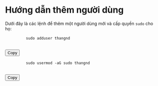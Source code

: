 # Hướng dẫn thêm người dùng

Dưới đây là các lệnh để thêm một người dùng mới và cấp quyền `sudo` cho họ:

<div>
    <pre>
        <code id="code1">sudo adduser thangnd</code>
    </pre>
    <button onclick="copyCode('code1')">Copy</button>
</div>

<div>
    <pre>
        <code id="code2">sudo usermod -aG sudo thangnd</code>
    </pre>
    <button onclick="copyCode('code2')">Copy</button>
</div>

<script>
function copyCode(id) {
    const code = document.getElementById(id).innerText;
    navigator.clipboard.writeText(code).then(() => {
        alert('Copied to clipboard!');
    }).catch(err => {
        alert('Failed to copy: ' + err);
    });
}
</script>

